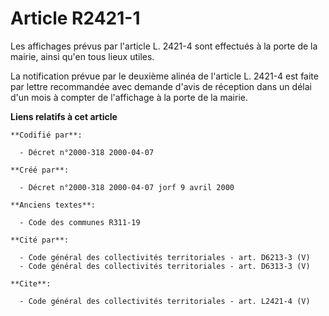# Article R2421-1

Les affichages prévus par l'article L. 2421-4 sont effectués à la porte de la mairie, ainsi qu'en tous lieux utiles.

La notification prévue par le deuxième alinéa de l'article L. 2421-4 est faite par lettre recommandée avec demande d'avis de
réception dans un délai d'un mois à compter de l'affichage à la porte de la mairie.

**Liens relatifs à cet article**

	**Codifié par**:

	  - Décret n°2000-318 2000-04-07

	**Créé par**:

	  - Décret n°2000-318 2000-04-07 jorf 9 avril 2000

	**Anciens textes**:

	  - Code des communes R311-19

	**Cité par**:

	  - Code général des collectivités territoriales - art. D6213-3 (V)
	  - Code général des collectivités territoriales - art. D6313-3 (V)

	**Cite**:

	  - Code général des collectivités territoriales - art. L2421-4 (V)
